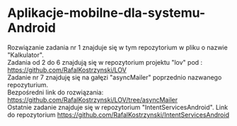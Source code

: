 # Aplikacje-mobilne-dla-systemu-Android

Rozwiązanie zadania nr 1 znajduje się w tym repozytorium w pliku o nazwie "Kalkulator". <br>
Zadania od 2 do 6 znajdują się w repozytorium projektu "lov" pod : https://github.com/RafalKostrzynski/LOV <br> 
Zadanie nr 7 znajduję się na gałęzi "asyncMailer" poprzednio nazwanego repozyturium.  <br>
Bezpośredni link do rozwiązania: https://github.com/RafalKostrzynski/LOV/tree/asyncMailer <br>
Ostatnie zadanie znajduje się w repozytorium "IntentServicesAndroid". Link do repozytorium https://github.com/RafalKostrzynski/IntentServicesAndroid
